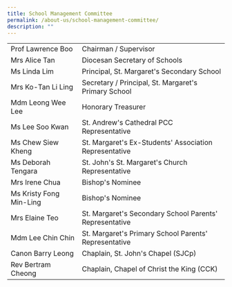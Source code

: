 ```yaml
---
title: School Management Committee
permalink: /about-us/school-management-committee/
description: ""
---
```

| | |
|---|---|
| Prof Lawrence Boo | Chairman / Supervisor |
| Mrs Alice Tan | Diocesan Secretary of Schools  |
| Ms Linda Lim | Principal, St. Margaret's Secondary School |
| Mrs Ko-Tan Li Ling | Secretary / Principal, St. Margaret's Primary School |
| Mdm Leong Wee Lee | Honorary Treasurer |
| Ms Lee Soo Kwan | St. Andrew's Cathedral PCC Representative |
| Ms Chew Siew Kheng | St. Margaret's Ex-Students' Association Representative |
| Ms Deborah Tengara | St. John's St. Margaret's Church Representative |
| Mrs Irene Chua  | Bishop's Nominee  |
| Ms Kristy Fong Min-Ling | Bishop's Nominee |
| Mrs Elaine Teo | St. Margaret's Secondary School Parents' Representative  |
| Mdm Lee Chin Chin | St. Margaret's Primary School Parents' Representative  |
| Canon Barry Leong  | Chaplain, St. John's Chapel (SJCp)  |
| Rev Bertram Cheong | Chaplain, Chapel of Christ the King (CCK)  |